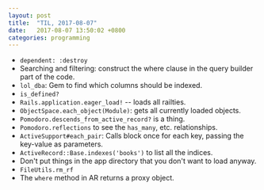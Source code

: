 ```yaml
---
layout: post
title:  "TIL, 2017-08-07"
date:   2017-08-07 13:50:02 +0800
categories: programming
---
```


- `dependent: :destroy`
- Searching and filtering: construct the where clause in the query builder part of the code.
- `lol_dba`: Gem to find which columns should be indexed.
- `is_defined?`
- `Rails.application.eager_load!` -- loads all railties.
- `ObjectSpace.each_object(Module)`: gets all currently loaded objects.
- `Pomodoro.descends_from_active_record?` is a thing.
- `Pomodoro.reflections` to see the `has_many`, etc. relationships.
- `ActiveSupport#each_pair`: Calls block once for each key, passing the key-value as parameters.
- `ActiveRecord::Base.indexes('books')` to list all the indices.
- Don't put things in the app directory that you don't want to load anyway.
- `FileUtils.rm_rf`
- The `where` method in AR returns a proxy object.
